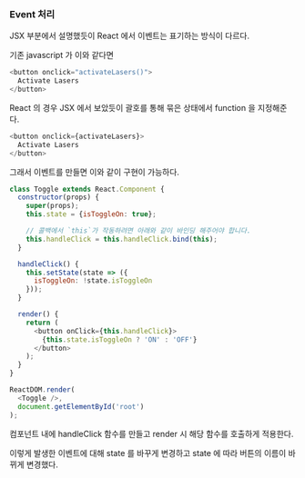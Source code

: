 ### Event 처리

JSX 부분에서 설명했듯이 React 에서 이벤트는 표기하는 방식이 다르다.

기존 javascript 가 이와 같다면

```javascript
<button onclick="activateLasers()">
  Activate Lasers
</button>
```

React 의 경우 JSX 에서 보았듯이 괄호를 통해 묶은 상태에서 function 을 지정해준다.

```javascript
<button onclick={activateLasers}>
  Activate Lasers
</button>
```

그래서 이벤트를 만들면 이와 같이 구현이 가능하다.

```javascript
class Toggle extends React.Component {
  constructor(props) {
    super(props);
    this.state = {isToggleOn: true};

    // 콜백에서 `this`가 작동하려면 아래와 같이 바인딩 해주어야 합니다.
    this.handleClick = this.handleClick.bind(this);
  }

  handleClick() {
    this.setState(state => ({
      isToggleOn: !state.isToggleOn
    }));
  }

  render() {
    return (
      <button onClick={this.handleClick}>
        {this.state.isToggleOn ? 'ON' : 'OFF'}
      </button>
    );
  }
}

ReactDOM.render(
  <Toggle />,
  document.getElementById('root')
);
```

컴포넌트 내에 handleClick 함수를 만들고 render 시 해당 함수를 호출하게 적용한다.

이렇게 발생한 이벤트에 대해 state 를 바꾸게 변경하고 state 에 따라 버튼의 이름이 바뀌게 변경했다.